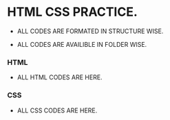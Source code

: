 # HTML CSS PRACTICE.
- ALL CODES ARE FORMATED IN STRUCTURE WISE.
+ ALL CODES ARE AVAILIBLE IN FOLDER WISE.

### HTML
- ALL HTML CODES ARE HERE.

 ### CSS
- ALL CSS CODES ARE HERE.
